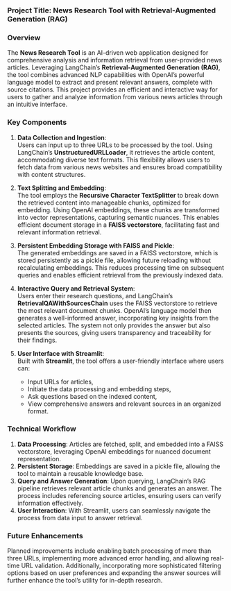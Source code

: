 ### Project Title: News Research Tool with Retrieval-Augmented Generation (RAG)

### Overview
The **News Research Tool** is an AI-driven web application designed for comprehensive analysis and information retrieval from user-provided news articles. Leveraging LangChain’s **Retrieval-Augmented Generation (RAG)**, the tool combines advanced NLP capabilities with OpenAI’s powerful language model to extract and present relevant answers, complete with source citations. This project provides an efficient and interactive way for users to gather and analyze information from various news articles through an intuitive interface.

### Key Components

1. **Data Collection and Ingestion**:  
   Users can input up to three URLs to be processed by the tool. Using LangChain’s **UnstructuredURLLoader**, it retrieves the article content, accommodating diverse text formats. This flexibility allows users to fetch data from various news websites and ensures broad compatibility with content structures.

2. **Text Splitting and Embedding**:  
   The tool employs the **Recursive Character TextSplitter** to break down the retrieved content into manageable chunks, optimized for embedding. Using OpenAI embeddings, these chunks are transformed into vector representations, capturing semantic nuances. This enables efficient document storage in a **FAISS vectorstore**, facilitating fast and relevant information retrieval.

3. **Persistent Embedding Storage with FAISS and Pickle**:  
   The generated embeddings are saved in a FAISS vectorstore, which is stored persistently as a pickle file, allowing future reloading without recalculating embeddings. This reduces processing time on subsequent queries and enables efficient retrieval from the previously indexed data.

4. **Interactive Query and Retrieval System**:  
   Users enter their research questions, and LangChain’s **RetrievalQAWithSourcesChain** uses the FAISS vectorstore to retrieve the most relevant document chunks. OpenAI’s language model then generates a well-informed answer, incorporating key insights from the selected articles. The system not only provides the answer but also presents the sources, giving users transparency and traceability for their findings.

5. **User Interface with Streamlit**:  
   Built with **Streamlit**, the tool offers a user-friendly interface where users can:
   - Input URLs for articles,
   - Initiate the data processing and embedding steps,
   - Ask questions based on the indexed content,
   - View comprehensive answers and relevant sources in an organized format.

### Technical Workflow
1. **Data Processing**: Articles are fetched, split, and embedded into a FAISS vectorstore, leveraging OpenAI embeddings for nuanced document representation.
2. **Persistent Storage**: Embeddings are saved in a pickle file, allowing the tool to maintain a reusable knowledge base.
3. **Query and Answer Generation**: Upon querying, LangChain’s RAG pipeline retrieves relevant article chunks and generates an answer. The process includes referencing source articles, ensuring users can verify information effectively.
4. **User Interaction**: With Streamlit, users can seamlessly navigate the process from data input to answer retrieval.

### Future Enhancements
Planned improvements include enabling batch processing of more than three URLs, implementing more advanced error handling, and allowing real-time URL validation. Additionally, incorporating more sophisticated filtering options based on user preferences and expanding the answer sources will further enhance the tool’s utility for in-depth research.
